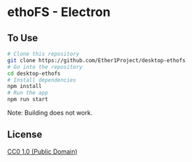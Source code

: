 # ethoFS - Electron

## To Use

```bash
# Clone this repository
git clone https://github.com/Ether1Project/desktop-ethofs
# Go into the repository
cd desktop-ethofs
# Install dependencies
npm install
# Run the app
npm run start
```

Note: Building does not work.

## License

[CC0 1.0 (Public Domain)](LICENSE.md)
